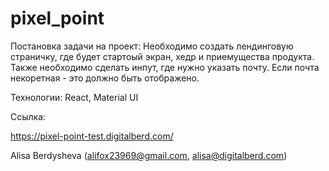 # pixel_point

Постановка задачи на проект:
Необходимо создать лендинговую страничку, где будет стартоый экран, хедр и приемущества продукта. Также необходимо сделать инпут, где нужно указать почту. Если почта некоретная - это должно быть отображено. 
 
Технологии:
React, Material UI

Ссылка:

https://pixel-point-test.digitalberd.com/

Alisa Berdysheva (alifox23969@gmail.com, alisa@digitalberd.com)
